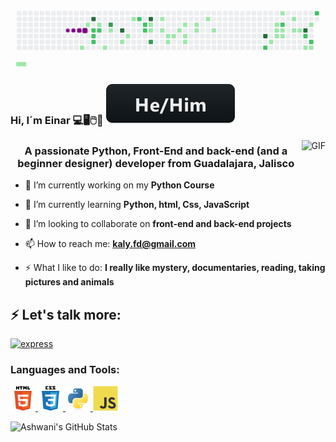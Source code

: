 <svg viewBox="-16 -32 880 192" width="880" height="192" xmlns="http://www.w3.org/2000/svg"><style>@keyframes c0{1.69%{fill:var(--c1)}1.71%,to{fill:var(--ce)}}@keyframes c1{1.12%{fill:var(--c1)}1.14%,to{fill:var(--ce)}}@keyframes c2{10.75%{fill:var(--c1)}10.77%,to{fill:var(--ce)}}@keyframes c3{5.37%{fill:var(--c1)}5.39%,to{fill:var(--ce)}}@keyframes c4{72.79%{fill:var(--c4)}72.81%,to{fill:var(--ce)}}@keyframes c5{62.03%{fill:var(--c2)}62.05%,to{fill:var(--ce)}}@keyframes c6{62.31%{fill:var(--c2)}62.33%,to{fill:var(--ce)}}@keyframes c7{62.6%{fill:var(--c2)}62.62%,to{fill:var(--ce)}}@keyframes c8{5.94%{fill:var(--c1)}5.96%,to{fill:var(--ce)}}@keyframes c9{61.75%{fill:var(--c2)}61.77%,to{fill:var(--ce)}}@keyframes ca{9.62%{fill:var(--c1)}9.64%,to{fill:var(--ce)}}@keyframes cb{64.3%{fill:var(--c3)}64.32%,to{fill:var(--ce)}}@keyframes cc{6.79%{fill:var(--c1)}6.81%,to{fill:var(--ce)}}@keyframes cd{70.81%{fill:var(--c4)}70.83%,to{fill:var(--ce)}}@keyframes ce{8.49%{fill:var(--c1)}8.51%,to{fill:var(--ce)}}@keyframes cf{7.92%{fill:var(--c1)}7.94%,to{fill:var(--ce)}}@keyframes cg{14.72%{fill:var(--c1)}14.74%,to{fill:var(--ce)}}@keyframes ch{58.06%{fill:var(--c2)}58.08%,to{fill:var(--ce)}}@keyframes ci{58.63%{fill:var(--c2)}58.65%,to{fill:var(--ce)}}@keyframes cj{58.91%{fill:var(--c2)}58.93%,to{fill:var(--ce)}}@keyframes ck{68.83%{fill:var(--c4)}68.85%,to{fill:var(--ce)}}@keyframes cl{26.05%{fill:var(--c1)}26.07%,to{fill:var(--ce)}}@keyframes cm{26.34%{fill:var(--c1)}26.36%,to{fill:var(--ce)}}@keyframes cn{67.13%{fill:var(--c3)}67.15%,to{fill:var(--ce)}}@keyframes co{16.7%{fill:var(--c1)}16.72%,to{fill:var(--ce)}}@keyframes cp{17.27%{fill:var(--c1)}17.29%,to{fill:var(--ce)}}@keyframes cq{17.84%{fill:var(--c1)}17.86%,to{fill:var(--ce)}}@keyframes cr{27.75%{fill:var(--c1)}27.77%,to{fill:var(--ce)}}@keyframes cs{18.12%{fill:var(--c1)}18.14%,to{fill:var(--ce)}}@keyframes ct{19.82%{fill:var(--c1)}19.84%,to{fill:var(--ce)}}@keyframes cu{20.39%{fill:var(--c1)}20.41%,to{fill:var(--ce)}}@keyframes cv{18.69%{fill:var(--c1)}18.71%,to{fill:var(--ce)}}@keyframes cw{18.97%{fill:var(--c1)}18.99%,to{fill:var(--ce)}}@keyframes cx{20.95%{fill:var(--c1)}20.97%,to{fill:var(--ce)}}@keyframes cy{21.24%{fill:var(--c1)}21.26%,to{fill:var(--ce)}}@keyframes cz{22.94%{fill:var(--c1)}22.96%,to{fill:var(--ce)}}@keyframes c10{22.09%{fill:var(--c1)}22.11%,to{fill:var(--ce)}}@keyframes c11{82.14%{fill:var(--c4)}82.16%,to{fill:var(--ce)}}@keyframes c12{44.75%{fill:var(--c2)}44.77%,to{fill:var(--ce)}}@keyframes c13{32.85%{fill:var(--c1)}32.87%,to{fill:var(--ce)}}@keyframes c14{34.55%{fill:var(--c1)}34.57%,to{fill:var(--ce)}}@keyframes c15{34.27%{fill:var(--c1)}34.29%,to{fill:var(--ce)}}@keyframes c16{33.42%{fill:var(--c1)}33.44%,to{fill:var(--ce)}}@keyframes c17{35.4%{fill:var(--c1)}35.42%,to{fill:var(--ce)}}@keyframes c18{42.77%{fill:var(--c2)}42.79%,to{fill:var(--ce)}}@keyframes c19{33.98%{fill:var(--c1)}34%,to{fill:var(--ce)}}@keyframes c1a{33.7%{fill:var(--c1)}33.72%,to{fill:var(--ce)}}@keyframes c1b{36.25%{fill:var(--c1)}36.27%,to{fill:var(--ce)}}@keyframes c1c{36.82%{fill:var(--c1)}36.84%,to{fill:var(--ce)}}@keyframes c1d{37.1%{fill:var(--c1)}37.12%,to{fill:var(--ce)}}@keyframes c1e{84.41%{fill:var(--c4)}84.43%,to{fill:var(--ce)}}@keyframes c1f{41.07%{fill:var(--c2)}41.09%,to{fill:var(--ce)}}@keyframes c1g{39.93%{fill:var(--c1)}39.95%,to{fill:var(--ce)}}@keyframes c1h{37.95%{fill:var(--c1)}37.97%,to{fill:var(--ce)}}@keyframes c1i{40.5%{fill:var(--c2)}40.52%,to{fill:var(--ce)}}@keyframes c1j{39.65%{fill:var(--c1)}39.67%,to{fill:var(--ce)}}@keyframes c1k{49%{fill:var(--c2)}49.02%,to{fill:var(--ce)}}@keyframes u0{1.12%{transform:scale(0,1)}1.14%,1.69%{transform:scale(.03,1)}1.71%,5.37%{transform:scale(.05,1)}5.39%,5.94%{transform:scale(.08,1)}5.96%,6.79%{transform:scale(.11,1)}6.81%,7.92%{transform:scale(.13,1)}7.94%,8.49%{transform:scale(.16,1)}8.51%,9.62%{transform:scale(.18,1)}10.75%,9.64%{transform:scale(.21,1)}10.77%,14.72%{transform:scale(.24,1)}14.74%,16.7%{transform:scale(.26,1)}16.72%,17.27%{transform:scale(.29,1)}17.29%,17.84%{transform:scale(.32,1)}17.86%,18.12%{transform:scale(.34,1)}18.14%,18.69%{transform:scale(.37,1)}18.71%,18.97%{transform:scale(.39,1)}18.99%,19.82%{transform:scale(.42,1)}19.84%,20.39%{transform:scale(.45,1)}20.41%,20.95%{transform:scale(.47,1)}20.97%,21.24%{transform:scale(.5,1)}21.26%,22.09%{transform:scale(.53,1)}22.11%,22.94%{transform:scale(.55,1)}22.96%,26.05%{transform:scale(.58,1)}26.07%,26.34%{transform:scale(.61,1)}26.36%,27.75%{transform:scale(.63,1)}27.77%,32.85%{transform:scale(.66,1)}32.87%,33.42%{transform:scale(.68,1)}33.44%,33.7%{transform:scale(.71,1)}33.72%,33.98%{transform:scale(.74,1)}34%,34.27%{transform:scale(.76,1)}34.29%,34.55%{transform:scale(.79,1)}34.57%,35.4%{transform:scale(.82,1)}35.42%,36.25%{transform:scale(.84,1)}36.27%,36.82%{transform:scale(.87,1)}36.84%,37.1%{transform:scale(.89,1)}37.12%,37.95%{transform:scale(.92,1)}37.97%,39.65%{transform:scale(.95,1)}39.67%,39.93%{transform:scale(.97,1)}39.95%,to{transform:scale(1,1)}}@keyframes u1{40.5%{transform:scale(0,1)}40.52%,41.07%{transform:scale(.08,1)}41.09%,42.77%{transform:scale(.17,1)}42.79%,44.75%{transform:scale(.25,1)}44.77%,49%{transform:scale(.33,1)}49.02%,58.06%{transform:scale(.42,1)}58.08%,58.63%{transform:scale(.5,1)}58.65%,58.91%{transform:scale(.58,1)}58.93%,61.75%{transform:scale(.67,1)}61.77%,62.03%{transform:scale(.75,1)}62.05%,62.31%{transform:scale(.83,1)}62.33%,62.6%{transform:scale(.92,1)}62.62%,to{transform:scale(1,1)}}@keyframes u2{64.3%{transform:scale(0,1)}64.32%,67.13%{transform:scale(.5,1)}67.15%,to{transform:scale(1,1)}}@keyframes u3{68.83%{transform:scale(0,1)}68.85%,70.81%{transform:scale(.2,1)}70.83%,72.79%{transform:scale(.4,1)}72.81%,82.14%{transform:scale(.6,1)}82.16%,84.41%{transform:scale(.8,1)}84.43%,to{transform:scale(1,1)}}@keyframes s0{0%,99.72%{transform:translate(0,-16px)}.28%{transform:translate(0,0)}.57%{transform:translate(16px,0)}1.13%{transform:translate(16px,32px)}1.42%{transform:translate(0,32px)}1.7%{transform:translate(0,48px)}5.1%{transform:translate(192px,48px)}12.18%,5.38%{transform:translate(192px,32px)}13.03%,6.23%{transform:translate(240px,32px)}6.52%{transform:translate(240px,48px)}60.91%,7.08%,71.1%{transform:translate(272px,48px)}7.37%{transform:translate(272px,64px)}7.93%{transform:translate(304px,64px)}8.22%{transform:translate(304px,80px)}9.35%{transform:translate(240px,80px)}9.63%{transform:translate(240px,96px)}10.76%{transform:translate(176px,96px)}11.05%{transform:translate(176px,80px)}11.33%{transform:translate(192px,80px)}13.31%{transform:translate(240px,16px)}14.73%{transform:translate(320px,16px)}15.01%{transform:translate(320px,0)}16.43%{transform:translate(400px,0)}17.28%{transform:translate(400px,48px)}17.56%,27.2%{transform:translate(416px,48px)}17.85%{transform:translate(416px,64px)}18.7%{transform:translate(464px,64px)}18.98%{transform:translate(464px,80px)}19.26%{transform:translate(448px,80px)}19.83%{transform:translate(448px,48px)}20.11%{transform:translate(464px,48px)}20.4%{transform:translate(464px,32px)}20.96%{transform:translate(496px,32px)}21.25%{transform:translate(496px,48px)}22.1%{transform:translate(544px,48px)}22.66%{transform:translate(544px,16px)}25.5%,68.56%{transform:translate(384px,16px)}25.78%{transform:translate(384px,32px)}26.06%,66.29%{transform:translate(368px,32px)}26.35%{transform:translate(368px,48px)}27.76%{transform:translate(416px,80px)}33.14%{transform:translate(720px,80px)}33.43%{transform:translate(720px,64px)}33.71%{transform:translate(736px,64px)}33.99%{transform:translate(736px,48px)}34.28%{transform:translate(720px,48px)}34.84%{transform:translate(720px,16px)}35.13%{transform:translate(736px,16px)}35.41%{transform:translate(736px,0)}35.98%{transform:translate(768px,0)}36.83%{transform:translate(768px,48px)}37.11%{transform:translate(784px,48px)}37.39%,41.93%{transform:translate(784px,32px)}38.24%{transform:translate(832px,32px)}39.38%,47.31%{transform:translate(832px,96px)}39.94%{transform:translate(800px,96px)}40.23%{transform:translate(800px,80px)}40.51%{transform:translate(816px,80px)}40.79%{transform:translate(816px,64px)}41.36%{transform:translate(784px,64px)}43.34%{transform:translate(704px,32px)}44.19%{transform:translate(704px,80px)}44.48%{transform:translate(688px,80px)}44.76%{transform:translate(688px,96px)}49.01%{transform:translate(832px,0)}57.79%{transform:translate(336px,0)}58.07%{transform:translate(336px,16px)}58.36%{transform:translate(352px,16px)}58.92%{transform:translate(352px,48px)}59.21%{transform:translate(336px,48px)}59.49%{transform:translate(336px,32px)}60.62%{transform:translate(272px,32px)}62.04%{transform:translate(208px,48px)}62.61%{transform:translate(208px,80px)}63.46%{transform:translate(256px,80px)}64.31%{transform:translate(256px,32px)}67.14%{transform:translate(368px,80px)}67.42%{transform:translate(384px,80px)}70.25%{transform:translate(288px,16px)}70.82%{transform:translate(288px,48px)}71.67%{transform:translate(272px,16px)}72.8%{transform:translate(208px,16px)}73.09%{transform:translate(208px,32px)}81.59%{transform:translate(688px,32px)}82.15%{transform:translate(688px,64px)}84.14%{transform:translate(800px,64px)}84.42%{transform:translate(800px,48px)}96.03%{transform:translate(144px,48px)}96.32%{transform:translate(144px,32px)}96.6%{transform:translate(128px,32px)}96.88%{transform:translate(128px,16px)}97.73%{transform:translate(80px,16px)}98.3%{transform:translate(80px,-16px)}}@keyframes s1{0%,99.72%{transform:translate(16px,-16px)}.28%{transform:translate(0,-16px)}.57%{transform:translate(0,0)}.85%{transform:translate(16px,0)}1.42%{transform:translate(16px,32px)}1.7%{transform:translate(0,32px)}1.98%{transform:translate(0,48px)}5.38%{transform:translate(192px,48px)}12.46%,5.67%{transform:translate(192px,32px)}13.31%,6.52%{transform:translate(240px,32px)}6.8%{transform:translate(240px,48px)}61.19%,7.37%,71.39%{transform:translate(272px,48px)}7.65%{transform:translate(272px,64px)}8.22%{transform:translate(304px,64px)}8.5%{transform:translate(304px,80px)}9.63%{transform:translate(240px,80px)}9.92%{transform:translate(240px,96px)}11.05%{transform:translate(176px,96px)}11.33%{transform:translate(176px,80px)}11.61%{transform:translate(192px,80px)}13.6%{transform:translate(240px,16px)}15.01%{transform:translate(320px,16px)}15.3%{transform:translate(320px,0)}16.71%{transform:translate(400px,0)}17.56%{transform:translate(400px,48px)}17.85%,27.48%{transform:translate(416px,48px)}18.13%{transform:translate(416px,64px)}18.98%{transform:translate(464px,64px)}19.26%{transform:translate(464px,80px)}19.55%{transform:translate(448px,80px)}20.11%{transform:translate(448px,48px)}20.4%{transform:translate(464px,48px)}20.68%{transform:translate(464px,32px)}21.25%{transform:translate(496px,32px)}21.53%{transform:translate(496px,48px)}22.38%{transform:translate(544px,48px)}22.95%{transform:translate(544px,16px)}25.78%,68.84%{transform:translate(384px,16px)}26.06%{transform:translate(384px,32px)}26.35%,66.57%{transform:translate(368px,32px)}26.63%{transform:translate(368px,48px)}28.05%{transform:translate(416px,80px)}33.43%{transform:translate(720px,80px)}33.71%{transform:translate(720px,64px)}33.99%{transform:translate(736px,64px)}34.28%{transform:translate(736px,48px)}34.56%{transform:translate(720px,48px)}35.13%{transform:translate(720px,16px)}35.41%{transform:translate(736px,16px)}35.69%{transform:translate(736px,0)}36.26%{transform:translate(768px,0)}37.11%{transform:translate(768px,48px)}37.39%{transform:translate(784px,48px)}37.68%,42.21%{transform:translate(784px,32px)}38.53%{transform:translate(832px,32px)}39.66%,47.59%{transform:translate(832px,96px)}40.23%{transform:translate(800px,96px)}40.51%{transform:translate(800px,80px)}40.79%{transform:translate(816px,80px)}41.08%{transform:translate(816px,64px)}41.64%{transform:translate(784px,64px)}43.63%{transform:translate(704px,32px)}44.48%{transform:translate(704px,80px)}44.76%{transform:translate(688px,80px)}45.04%{transform:translate(688px,96px)}49.29%{transform:translate(832px,0)}58.07%{transform:translate(336px,0)}58.36%{transform:translate(336px,16px)}58.64%{transform:translate(352px,16px)}59.21%{transform:translate(352px,48px)}59.49%{transform:translate(336px,48px)}59.77%{transform:translate(336px,32px)}60.91%{transform:translate(272px,32px)}62.32%{transform:translate(208px,48px)}62.89%{transform:translate(208px,80px)}63.74%{transform:translate(256px,80px)}64.59%{transform:translate(256px,32px)}67.42%{transform:translate(368px,80px)}67.71%{transform:translate(384px,80px)}70.54%{transform:translate(288px,16px)}71.1%{transform:translate(288px,48px)}71.95%{transform:translate(272px,16px)}73.09%{transform:translate(208px,16px)}73.37%{transform:translate(208px,32px)}81.87%{transform:translate(688px,32px)}82.44%{transform:translate(688px,64px)}84.42%{transform:translate(800px,64px)}84.7%{transform:translate(800px,48px)}96.32%{transform:translate(144px,48px)}96.6%{transform:translate(144px,32px)}96.88%{transform:translate(128px,32px)}97.17%{transform:translate(128px,16px)}98.02%{transform:translate(80px,16px)}98.58%{transform:translate(80px,-16px)}}@keyframes s2{0%,99.72%{transform:translate(32px,-16px)}.57%{transform:translate(0,-16px)}.85%{transform:translate(0,0)}1.13%{transform:translate(16px,0)}1.7%{transform:translate(16px,32px)}1.98%{transform:translate(0,32px)}2.27%{transform:translate(0,48px)}5.67%{transform:translate(192px,48px)}12.75%,5.95%{transform:translate(192px,32px)}13.6%,6.8%{transform:translate(240px,32px)}7.08%{transform:translate(240px,48px)}61.47%,7.65%,71.67%{transform:translate(272px,48px)}7.93%{transform:translate(272px,64px)}8.5%{transform:translate(304px,64px)}8.78%{transform:translate(304px,80px)}9.92%{transform:translate(240px,80px)}10.2%{transform:translate(240px,96px)}11.33%{transform:translate(176px,96px)}11.61%{transform:translate(176px,80px)}11.9%{transform:translate(192px,80px)}13.88%{transform:translate(240px,16px)}15.3%{transform:translate(320px,16px)}15.58%{transform:translate(320px,0)}17%{transform:translate(400px,0)}17.85%{transform:translate(400px,48px)}18.13%,27.76%{transform:translate(416px,48px)}18.41%{transform:translate(416px,64px)}19.26%{transform:translate(464px,64px)}19.55%{transform:translate(464px,80px)}19.83%{transform:translate(448px,80px)}20.4%{transform:translate(448px,48px)}20.68%{transform:translate(464px,48px)}20.96%{transform:translate(464px,32px)}21.53%{transform:translate(496px,32px)}21.81%{transform:translate(496px,48px)}22.66%{transform:translate(544px,48px)}23.23%{transform:translate(544px,16px)}26.06%,69.12%{transform:translate(384px,16px)}26.35%{transform:translate(384px,32px)}26.63%,66.86%{transform:translate(368px,32px)}26.91%{transform:translate(368px,48px)}28.33%{transform:translate(416px,80px)}33.71%{transform:translate(720px,80px)}33.99%{transform:translate(720px,64px)}34.28%{transform:translate(736px,64px)}34.56%{transform:translate(736px,48px)}34.84%{transform:translate(720px,48px)}35.41%{transform:translate(720px,16px)}35.69%{transform:translate(736px,16px)}35.98%{transform:translate(736px,0)}36.54%{transform:translate(768px,0)}37.39%{transform:translate(768px,48px)}37.68%{transform:translate(784px,48px)}37.96%,42.49%{transform:translate(784px,32px)}38.81%{transform:translate(832px,32px)}39.94%,47.88%{transform:translate(832px,96px)}40.51%{transform:translate(800px,96px)}40.79%{transform:translate(800px,80px)}41.08%{transform:translate(816px,80px)}41.36%{transform:translate(816px,64px)}41.93%{transform:translate(784px,64px)}43.91%{transform:translate(704px,32px)}44.76%{transform:translate(704px,80px)}45.04%{transform:translate(688px,80px)}45.33%{transform:translate(688px,96px)}49.58%{transform:translate(832px,0)}58.36%{transform:translate(336px,0)}58.64%{transform:translate(336px,16px)}58.92%{transform:translate(352px,16px)}59.49%{transform:translate(352px,48px)}59.77%{transform:translate(336px,48px)}60.06%{transform:translate(336px,32px)}61.19%{transform:translate(272px,32px)}62.61%{transform:translate(208px,48px)}63.17%{transform:translate(208px,80px)}64.02%{transform:translate(256px,80px)}64.87%{transform:translate(256px,32px)}67.71%{transform:translate(368px,80px)}67.99%{transform:translate(384px,80px)}70.82%{transform:translate(288px,16px)}71.39%{transform:translate(288px,48px)}72.24%{transform:translate(272px,16px)}73.37%{transform:translate(208px,16px)}73.65%{transform:translate(208px,32px)}82.15%{transform:translate(688px,32px)}82.72%{transform:translate(688px,64px)}84.7%{transform:translate(800px,64px)}84.99%{transform:translate(800px,48px)}96.6%{transform:translate(144px,48px)}96.88%{transform:translate(144px,32px)}97.17%{transform:translate(128px,32px)}97.45%{transform:translate(128px,16px)}98.3%{transform:translate(80px,16px)}98.87%{transform:translate(80px,-16px)}}@keyframes s3{0%,99.72%{transform:translate(48px,-16px)}.85%{transform:translate(0,-16px)}1.13%{transform:translate(0,0)}1.42%{transform:translate(16px,0)}1.98%{transform:translate(16px,32px)}2.27%{transform:translate(0,32px)}2.55%{transform:translate(0,48px)}5.95%{transform:translate(192px,48px)}13.03%,6.23%{transform:translate(192px,32px)}13.88%,7.08%{transform:translate(240px,32px)}7.37%{transform:translate(240px,48px)}61.76%,7.93%,71.95%{transform:translate(272px,48px)}8.22%{transform:translate(272px,64px)}8.78%{transform:translate(304px,64px)}9.07%{transform:translate(304px,80px)}10.2%{transform:translate(240px,80px)}10.48%{transform:translate(240px,96px)}11.61%{transform:translate(176px,96px)}11.9%{transform:translate(176px,80px)}12.18%{transform:translate(192px,80px)}14.16%{transform:translate(240px,16px)}15.58%{transform:translate(320px,16px)}15.86%{transform:translate(320px,0)}17.28%{transform:translate(400px,0)}18.13%{transform:translate(400px,48px)}18.41%,28.05%{transform:translate(416px,48px)}18.7%{transform:translate(416px,64px)}19.55%{transform:translate(464px,64px)}19.83%{transform:translate(464px,80px)}20.11%{transform:translate(448px,80px)}20.68%{transform:translate(448px,48px)}20.96%{transform:translate(464px,48px)}21.25%{transform:translate(464px,32px)}21.81%{transform:translate(496px,32px)}22.1%{transform:translate(496px,48px)}22.95%{transform:translate(544px,48px)}23.51%{transform:translate(544px,16px)}26.35%,69.41%{transform:translate(384px,16px)}26.63%{transform:translate(384px,32px)}26.91%,67.14%{transform:translate(368px,32px)}27.2%{transform:translate(368px,48px)}28.61%{transform:translate(416px,80px)}33.99%{transform:translate(720px,80px)}34.28%{transform:translate(720px,64px)}34.56%{transform:translate(736px,64px)}34.84%{transform:translate(736px,48px)}35.13%{transform:translate(720px,48px)}35.69%{transform:translate(720px,16px)}35.98%{transform:translate(736px,16px)}36.26%{transform:translate(736px,0)}36.83%{transform:translate(768px,0)}37.68%{transform:translate(768px,48px)}37.96%{transform:translate(784px,48px)}38.24%,42.78%{transform:translate(784px,32px)}39.09%{transform:translate(832px,32px)}40.23%,48.16%{transform:translate(832px,96px)}40.79%{transform:translate(800px,96px)}41.08%{transform:translate(800px,80px)}41.36%{transform:translate(816px,80px)}41.64%{transform:translate(816px,64px)}42.21%{transform:translate(784px,64px)}44.19%{transform:translate(704px,32px)}45.04%{transform:translate(704px,80px)}45.33%{transform:translate(688px,80px)}45.61%{transform:translate(688px,96px)}49.86%{transform:translate(832px,0)}58.64%{transform:translate(336px,0)}58.92%{transform:translate(336px,16px)}59.21%{transform:translate(352px,16px)}59.77%{transform:translate(352px,48px)}60.06%{transform:translate(336px,48px)}60.34%{transform:translate(336px,32px)}61.47%{transform:translate(272px,32px)}62.89%{transform:translate(208px,48px)}63.46%{transform:translate(208px,80px)}64.31%{transform:translate(256px,80px)}65.16%{transform:translate(256px,32px)}67.99%{transform:translate(368px,80px)}68.27%{transform:translate(384px,80px)}71.1%{transform:translate(288px,16px)}71.67%{transform:translate(288px,48px)}72.52%{transform:translate(272px,16px)}73.65%{transform:translate(208px,16px)}73.94%{transform:translate(208px,32px)}82.44%{transform:translate(688px,32px)}83%{transform:translate(688px,64px)}84.99%{transform:translate(800px,64px)}85.27%{transform:translate(800px,48px)}96.88%{transform:translate(144px,48px)}97.17%{transform:translate(144px,32px)}97.45%{transform:translate(128px,32px)}97.73%{transform:translate(128px,16px)}98.58%{transform:translate(80px,16px)}99.15%{transform:translate(80px,-16px)}}:root{--cb:#1b1f230a;--cs:purple;--ce:#ebedf0;--c0:#ebedf0;--c1:#9be9a8;--c2:#40c463;--c3:#30a14e;--c4:#216e39}@media (prefers-color-scheme:dark){:root{--cb:#1b1f230a;--cs:purple;--ce:#161b22;--c1:#01311f;--c2:#034525;--c3:#0f6d31;--c4:#00c647}}.c{shape-rendering:geometricPrecision;rx:2;ry:2;fill:var(--ce);stroke-width:1px;stroke:var(--cb);animation:none 35300ms linear infinite}.c.c0{fill:var(--c1);animation-name:c0}.c.c1,.c.c2,.c.c3{fill:var(--c1);animation-name:c1}.c.c2,.c.c3{animation-name:c2}.c.c3{animation-name:c3}.c.c4{fill:var(--c4);animation-name:c4}.c.c5,.c.c6,.c.c7{fill:var(--c2);animation-name:c5}.c.c6,.c.c7{animation-name:c6}.c.c7{animation-name:c7}.c.c8{fill:var(--c1);animation-name:c8}.c.c9{fill:var(--c2);animation-name:c9}.c.ca{fill:var(--c1);animation-name:ca}.c.cb{fill:var(--c3);animation-name:cb}.c.cc{fill:var(--c1);animation-name:cc}.c.cd{fill:var(--c4);animation-name:cd}.c.ce,.c.cf,.c.cg{fill:var(--c1);animation-name:ce}.c.cf,.c.cg{animation-name:cf}.c.cg{animation-name:cg}.c.ch,.c.ci,.c.cj{fill:var(--c2);animation-name:ch}.c.ci,.c.cj{animation-name:ci}.c.cj{animation-name:cj}.c.ck{fill:var(--c4);animation-name:ck}.c.cl,.c.cm{fill:var(--c1);animation-name:cl}.c.cm{animation-name:cm}.c.cn{fill:var(--c3);animation-name:cn}.c.co{fill:var(--c1);animation-name:co}.c.cp,.c.cq,.c.cr{fill:var(--c1);animation-name:cp}.c.cq,.c.cr{animation-name:cq}.c.cr{animation-name:cr}.c.cs,.c.ct,.c.cu{fill:var(--c1);animation-name:cs}.c.ct,.c.cu{animation-name:ct}.c.cu{animation-name:cu}.c.cv,.c.cw,.c.cx{fill:var(--c1);animation-name:cv}.c.cw,.c.cx{animation-name:cw}.c.cx{animation-name:cx}.c.c10,.c.cy,.c.cz{fill:var(--c1);animation-name:cy}.c.c10,.c.cz{animation-name:cz}.c.c10{animation-name:c10}.c.c11{fill:var(--c4);animation-name:c11}.c.c12{fill:var(--c2);animation-name:c12}.c.c13,.c.c14{fill:var(--c1);animation-name:c13}.c.c14{animation-name:c14}.c.c15,.c.c16,.c.c17{fill:var(--c1);animation-name:c15}.c.c16,.c.c17{animation-name:c16}.c.c17{animation-name:c17}.c.c18{fill:var(--c2);animation-name:c18}.c.c19,.c.c1a{fill:var(--c1);animation-name:c19}.c.c1a{animation-name:c1a}.c.c1b,.c.c1c,.c.c1d{fill:var(--c1);animation-name:c1b}.c.c1c,.c.c1d{animation-name:c1c}.c.c1d{animation-name:c1d}.c.c1e{fill:var(--c4);animation-name:c1e}.c.c1f{fill:var(--c2);animation-name:c1f}.c.c1g,.c.c1h{fill:var(--c1);animation-name:c1g}.c.c1h{animation-name:c1h}.c.c1i{fill:var(--c2);animation-name:c1i}.c.c1j{fill:var(--c1);animation-name:c1j}.c.c1k{fill:var(--c2);animation-name:c1k}.s,.u{animation:none linear 35300ms infinite}.u,.u.u0{transform-origin:0 0}.u{transform:scale(0,1)}.u.u0{fill:var(--c1);animation-name:u0}.u.u1{fill:var(--c2);animation-name:u1;transform-origin:565.3px 0}.u.u2{fill:var(--c3);animation-name:u2;transform-origin:743.9px 0}.u.u3{fill:var(--c4);animation-name:u3;transform-origin:773.6px 0}.s{shape-rendering:geometricPrecision;fill:var(--cs)}.s.s0{transform:translate(0,-16px);animation-name:s0}.s.s1{transform:translate(16px,-16px);animation-name:s1}.s.s2{transform:translate(32px,-16px);animation-name:s2}.s.s3{transform:translate(48px,-16px);animation-name:s3}</style><rect class="c" x="2" y="2" width="12" height="12"/><rect class="c" x="2" y="18" width="12" height="12"/><rect class="c" x="2" y="34" width="12" height="12"/><rect class="c c0" x="2" y="50" width="12" height="12"/><rect class="c" x="2" y="66" width="12" height="12"/><rect class="c" x="2" y="82" width="12" height="12"/><rect class="c" x="2" y="98" width="12" height="12"/><rect class="c" x="18" y="2" width="12" height="12"/><rect class="c" x="18" y="18" width="12" height="12"/><rect class="c c1" x="18" y="34" width="12" height="12"/><rect class="c" x="18" y="50" width="12" height="12"/><rect class="c" x="18" y="66" width="12" height="12"/><rect class="c" x="18" y="82" width="12" height="12"/><rect class="c" x="18" y="98" width="12" height="12"/><rect class="c" x="34" y="2" width="12" height="12"/><rect class="c" x="34" y="18" width="12" height="12"/><rect class="c" x="34" y="34" width="12" height="12"/><rect class="c" x="34" y="50" width="12" height="12"/><rect class="c" x="34" y="66" width="12" height="12"/><rect class="c" x="34" y="82" width="12" height="12"/><rect class="c" x="34" y="98" width="12" height="12"/><rect class="c" x="50" y="2" width="12" height="12"/><rect class="c" x="50" y="18" width="12" height="12"/><rect class="c" x="50" y="34" width="12" height="12"/><rect class="c" x="50" y="50" width="12" height="12"/><rect class="c" x="50" y="66" width="12" height="12"/><rect class="c" x="50" y="82" width="12" height="12"/><rect class="c" x="50" y="98" width="12" height="12"/><rect class="c" x="66" y="2" width="12" height="12"/><rect class="c" x="66" y="18" width="12" height="12"/><rect class="c" x="66" y="34" width="12" height="12"/><rect class="c" x="66" y="50" width="12" height="12"/><rect class="c" x="66" y="66" width="12" height="12"/><rect class="c" x="66" y="82" width="12" height="12"/><rect class="c" x="66" y="98" width="12" height="12"/><rect class="c" x="82" y="2" width="12" height="12"/><rect class="c" x="82" y="18" width="12" height="12"/><rect class="c" x="82" y="34" width="12" height="12"/><rect class="c" x="82" y="50" width="12" height="12"/><rect class="c" x="82" y="66" width="12" height="12"/><rect class="c" x="82" y="82" width="12" height="12"/><rect class="c" x="82" y="98" width="12" height="12"/><rect class="c" x="98" y="2" width="12" height="12"/><rect class="c" x="98" y="18" width="12" height="12"/><rect class="c" x="98" y="34" width="12" height="12"/><rect class="c" x="98" y="50" width="12" height="12"/><rect class="c" x="98" y="66" width="12" height="12"/><rect class="c" x="98" y="82" width="12" height="12"/><rect class="c" x="98" y="98" width="12" height="12"/><rect class="c" x="114" y="2" width="12" height="12"/><rect class="c" x="114" y="18" width="12" height="12"/><rect class="c" x="114" y="34" width="12" height="12"/><rect class="c" x="114" y="50" width="12" height="12"/><rect class="c" x="114" y="66" width="12" height="12"/><rect class="c" x="114" y="82" width="12" height="12"/><rect class="c" x="114" y="98" width="12" height="12"/><rect class="c" x="130" y="2" width="12" height="12"/><rect class="c" x="130" y="18" width="12" height="12"/><rect class="c" x="130" y="34" width="12" height="12"/><rect class="c" x="130" y="50" width="12" height="12"/><rect class="c" x="130" y="66" width="12" height="12"/><rect class="c" x="130" y="82" width="12" height="12"/><rect class="c" x="130" y="98" width="12" height="12"/><rect class="c" x="146" y="2" width="12" height="12"/><rect class="c" x="146" y="18" width="12" height="12"/><rect class="c" x="146" y="34" width="12" height="12"/><rect class="c" x="146" y="50" width="12" height="12"/><rect class="c" x="146" y="66" width="12" height="12"/><rect class="c" x="146" y="82" width="12" height="12"/><rect class="c" x="146" y="98" width="12" height="12"/><rect class="c" x="162" y="2" width="12" height="12"/><rect class="c" x="162" y="18" width="12" height="12"/><rect class="c" x="162" y="34" width="12" height="12"/><rect class="c" x="162" y="50" width="12" height="12"/><rect class="c" x="162" y="66" width="12" height="12"/><rect class="c" x="162" y="82" width="12" height="12"/><rect class="c" x="162" y="98" width="12" height="12"/><rect class="c" x="178" y="2" width="12" height="12"/><rect class="c" x="178" y="18" width="12" height="12"/><rect class="c" x="178" y="34" width="12" height="12"/><rect class="c" x="178" y="50" width="12" height="12"/><rect class="c" x="178" y="66" width="12" height="12"/><rect class="c" x="178" y="82" width="12" height="12"/><rect class="c c2" x="178" y="98" width="12" height="12"/><rect class="c" x="194" y="2" width="12" height="12"/><rect class="c" x="194" y="18" width="12" height="12"/><rect class="c c3" x="194" y="34" width="12" height="12"/><rect class="c" x="194" y="50" width="12" height="12"/><rect class="c" x="194" y="66" width="12" height="12"/><rect class="c" x="194" y="82" width="12" height="12"/><rect class="c" x="194" y="98" width="12" height="12"/><rect class="c" x="210" y="2" width="12" height="12"/><rect class="c c4" x="210" y="18" width="12" height="12"/><rect class="c" x="210" y="34" width="12" height="12"/><rect class="c c5" x="210" y="50" width="12" height="12"/><rect class="c c6" x="210" y="66" width="12" height="12"/><rect class="c c7" x="210" y="82" width="12" height="12"/><rect class="c" x="210" y="98" width="12" height="12"/><rect class="c" x="226" y="2" width="12" height="12"/><rect class="c" x="226" y="18" width="12" height="12"/><rect class="c c8" x="226" y="34" width="12" height="12"/><rect class="c c9" x="226" y="50" width="12" height="12"/><rect class="c" x="226" y="66" width="12" height="12"/><rect class="c" x="226" y="82" width="12" height="12"/><rect class="c" x="226" y="98" width="12" height="12"/><rect class="c" x="242" y="2" width="12" height="12"/><rect class="c" x="242" y="18" width="12" height="12"/><rect class="c" x="242" y="34" width="12" height="12"/><rect class="c" x="242" y="50" width="12" height="12"/><rect class="c" x="242" y="66" width="12" height="12"/><rect class="c" x="242" y="82" width="12" height="12"/><rect class="c ca" x="242" y="98" width="12" height="12"/><rect class="c" x="258" y="2" width="12" height="12"/><rect class="c" x="258" y="18" width="12" height="12"/><rect class="c cb" x="258" y="34" width="12" height="12"/><rect class="c cc" x="258" y="50" width="12" height="12"/><rect class="c" x="258" y="66" width="12" height="12"/><rect class="c" x="258" y="82" width="12" height="12"/><rect class="c" x="258" y="98" width="12" height="12"/><rect class="c" x="274" y="2" width="12" height="12"/><rect class="c" x="274" y="18" width="12" height="12"/><rect class="c" x="274" y="34" width="12" height="12"/><rect class="c" x="274" y="50" width="12" height="12"/><rect class="c" x="274" y="66" width="12" height="12"/><rect class="c" x="274" y="82" width="12" height="12"/><rect class="c" x="274" y="98" width="12" height="12"/><rect class="c" x="290" y="2" width="12" height="12"/><rect class="c" x="290" y="18" width="12" height="12"/><rect class="c" x="290" y="34" width="12" height="12"/><rect class="c cd" x="290" y="50" width="12" height="12"/><rect class="c" x="290" y="66" width="12" height="12"/><rect class="c ce" x="290" y="82" width="12" height="12"/><rect class="c" x="290" y="98" width="12" height="12"/><rect class="c" x="306" y="2" width="12" height="12"/><rect class="c" x="306" y="18" width="12" height="12"/><rect class="c" x="306" y="34" width="12" height="12"/><rect class="c" x="306" y="50" width="12" height="12"/><rect class="c cf" x="306" y="66" width="12" height="12"/><rect class="c" x="306" y="82" width="12" height="12"/><rect class="c" x="306" y="98" width="12" height="12"/><rect class="c" x="322" y="2" width="12" height="12"/><rect class="c cg" x="322" y="18" width="12" height="12"/><rect class="c" x="322" y="34" width="12" height="12"/><rect class="c" x="322" y="50" width="12" height="12"/><rect class="c" x="322" y="66" width="12" height="12"/><rect class="c" x="322" y="82" width="12" height="12"/><rect class="c" x="322" y="98" width="12" height="12"/><rect class="c" x="338" y="2" width="12" height="12"/><rect class="c ch" x="338" y="18" width="12" height="12"/><rect class="c" x="338" y="34" width="12" height="12"/><rect class="c" x="338" y="50" width="12" height="12"/><rect class="c" x="338" y="66" width="12" height="12"/><rect class="c" x="338" y="82" width="12" height="12"/><rect class="c" x="338" y="98" width="12" height="12"/><rect class="c" x="354" y="2" width="12" height="12"/><rect class="c" x="354" y="18" width="12" height="12"/><rect class="c ci" x="354" y="34" width="12" height="12"/><rect class="c cj" x="354" y="50" width="12" height="12"/><rect class="c" x="354" y="66" width="12" height="12"/><rect class="c" x="354" y="82" width="12" height="12"/><rect class="c" x="354" y="98" width="12" height="12"/><rect class="c" x="370" y="2" width="12" height="12"/><rect class="c ck" x="370" y="18" width="12" height="12"/><rect class="c cl" x="370" y="34" width="12" height="12"/><rect class="c cm" x="370" y="50" width="12" height="12"/><rect class="c" x="370" y="66" width="12" height="12"/><rect class="c cn" x="370" y="82" width="12" height="12"/><rect class="c" x="370" y="98" width="12" height="12"/><rect class="c" x="386" y="2" width="12" height="12"/><rect class="c" x="386" y="18" width="12" height="12"/><rect class="c" x="386" y="34" width="12" height="12"/><rect class="c" x="386" y="50" width="12" height="12"/><rect class="c" x="386" y="66" width="12" height="12"/><rect class="c" x="386" y="82" width="12" height="12"/><rect class="c" x="386" y="98" width="12" height="12"/><rect class="c" x="402" y="2" width="12" height="12"/><rect class="c co" x="402" y="18" width="12" height="12"/><rect class="c" x="402" y="34" width="12" height="12"/><rect class="c cp" x="402" y="50" width="12" height="12"/><rect class="c" x="402" y="66" width="12" height="12"/><rect class="c" x="402" y="82" width="12" height="12"/><rect class="c" x="402" y="98" width="12" height="12"/><rect class="c" x="418" y="2" width="12" height="12"/><rect class="c" x="418" y="18" width="12" height="12"/><rect class="c" x="418" y="34" width="12" height="12"/><rect class="c" x="418" y="50" width="12" height="12"/><rect class="c cq" x="418" y="66" width="12" height="12"/><rect class="c cr" x="418" y="82" width="12" height="12"/><rect class="c" x="418" y="98" width="12" height="12"/><rect class="c" x="434" y="2" width="12" height="12"/><rect class="c" x="434" y="18" width="12" height="12"/><rect class="c" x="434" y="34" width="12" height="12"/><rect class="c" x="434" y="50" width="12" height="12"/><rect class="c cs" x="434" y="66" width="12" height="12"/><rect class="c" x="434" y="82" width="12" height="12"/><rect class="c" x="434" y="98" width="12" height="12"/><rect class="c" x="450" y="2" width="12" height="12"/><rect class="c" x="450" y="18" width="12" height="12"/><rect class="c" x="450" y="34" width="12" height="12"/><rect class="c ct" x="450" y="50" width="12" height="12"/><rect class="c" x="450" y="66" width="12" height="12"/><rect class="c" x="450" y="82" width="12" height="12"/><rect class="c" x="450" y="98" width="12" height="12"/><rect class="c" x="466" y="2" width="12" height="12"/><rect class="c" x="466" y="18" width="12" height="12"/><rect class="c cu" x="466" y="34" width="12" height="12"/><rect class="c" x="466" y="50" width="12" height="12"/><rect class="c cv" x="466" y="66" width="12" height="12"/><rect class="c cw" x="466" y="82" width="12" height="12"/><rect class="c" x="466" y="98" width="12" height="12"/><rect class="c" x="482" y="2" width="12" height="12"/><rect class="c" x="482" y="18" width="12" height="12"/><rect class="c" x="482" y="34" width="12" height="12"/><rect class="c" x="482" y="50" width="12" height="12"/><rect class="c" x="482" y="66" width="12" height="12"/><rect class="c" x="482" y="82" width="12" height="12"/><rect class="c" x="482" y="98" width="12" height="12"/><rect class="c" x="498" y="2" width="12" height="12"/><rect class="c" x="498" y="18" width="12" height="12"/><rect class="c cx" x="498" y="34" width="12" height="12"/><rect class="c cy" x="498" y="50" width="12" height="12"/><rect class="c" x="498" y="66" width="12" height="12"/><rect class="c" x="498" y="82" width="12" height="12"/><rect class="c" x="498" y="98" width="12" height="12"/><rect class="c" x="514" y="2" width="12" height="12"/><rect class="c" x="514" y="18" width="12" height="12"/><rect class="c" x="514" y="34" width="12" height="12"/><rect class="c" x="514" y="50" width="12" height="12"/><rect class="c" x="514" y="66" width="12" height="12"/><rect class="c" x="514" y="82" width="12" height="12"/><rect class="c" x="514" y="98" width="12" height="12"/><rect class="c" x="530" y="2" width="12" height="12"/><rect class="c cz" x="530" y="18" width="12" height="12"/><rect class="c" x="530" y="34" width="12" height="12"/><rect class="c" x="530" y="50" width="12" height="12"/><rect class="c" x="530" y="66" width="12" height="12"/><rect class="c" x="530" y="82" width="12" height="12"/><rect class="c" x="530" y="98" width="12" height="12"/><rect class="c" x="546" y="2" width="12" height="12"/><rect class="c" x="546" y="18" width="12" height="12"/><rect class="c" x="546" y="34" width="12" height="12"/><rect class="c c10" x="546" y="50" width="12" height="12"/><rect class="c" x="546" y="66" width="12" height="12"/><rect class="c" x="546" y="82" width="12" height="12"/><rect class="c" x="546" y="98" width="12" height="12"/><rect class="c" x="562" y="2" width="12" height="12"/><rect class="c" x="562" y="18" width="12" height="12"/><rect class="c" x="562" y="34" width="12" height="12"/><rect class="c" x="562" y="50" width="12" height="12"/><rect class="c" x="562" y="66" width="12" height="12"/><rect class="c" x="562" y="82" width="12" height="12"/><rect class="c" x="562" y="98" width="12" height="12"/><rect class="c" x="578" y="2" width="12" height="12"/><rect class="c" x="578" y="18" width="12" height="12"/><rect class="c" x="578" y="34" width="12" height="12"/><rect class="c" x="578" y="50" width="12" height="12"/><rect class="c" x="578" y="66" width="12" height="12"/><rect class="c" x="578" y="82" width="12" height="12"/><rect class="c" x="578" y="98" width="12" height="12"/><rect class="c" x="594" y="2" width="12" height="12"/><rect class="c" x="594" y="18" width="12" height="12"/><rect class="c" x="594" y="34" width="12" height="12"/><rect class="c" x="594" y="50" width="12" height="12"/><rect class="c" x="594" y="66" width="12" height="12"/><rect class="c" x="594" y="82" width="12" height="12"/><rect class="c" x="594" y="98" width="12" height="12"/><rect class="c" x="610" y="2" width="12" height="12"/><rect class="c" x="610" y="18" width="12" height="12"/><rect class="c" x="610" y="34" width="12" height="12"/><rect class="c" x="610" y="50" width="12" height="12"/><rect class="c" x="610" y="66" width="12" height="12"/><rect class="c" x="610" y="82" width="12" height="12"/><rect class="c" x="610" y="98" width="12" height="12"/><rect class="c" x="626" y="2" width="12" height="12"/><rect class="c" x="626" y="18" width="12" height="12"/><rect class="c" x="626" y="34" width="12" height="12"/><rect class="c" x="626" y="50" width="12" height="12"/><rect class="c" x="626" y="66" width="12" height="12"/><rect class="c" x="626" y="82" width="12" height="12"/><rect class="c" x="626" y="98" width="12" height="12"/><rect class="c" x="642" y="2" width="12" height="12"/><rect class="c" x="642" y="18" width="12" height="12"/><rect class="c" x="642" y="34" width="12" height="12"/><rect class="c" x="642" y="50" width="12" height="12"/><rect class="c" x="642" y="66" width="12" height="12"/><rect class="c" x="642" y="82" width="12" height="12"/><rect class="c" x="642" y="98" width="12" height="12"/><rect class="c" x="658" y="2" width="12" height="12"/><rect class="c" x="658" y="18" width="12" height="12"/><rect class="c" x="658" y="34" width="12" height="12"/><rect class="c" x="658" y="50" width="12" height="12"/><rect class="c" x="658" y="66" width="12" height="12"/><rect class="c" x="658" y="82" width="12" height="12"/><rect class="c" x="658" y="98" width="12" height="12"/><rect class="c" x="674" y="2" width="12" height="12"/><rect class="c" x="674" y="18" width="12" height="12"/><rect class="c" x="674" y="34" width="12" height="12"/><rect class="c" x="674" y="50" width="12" height="12"/><rect class="c" x="674" y="66" width="12" height="12"/><rect class="c" x="674" y="82" width="12" height="12"/><rect class="c" x="674" y="98" width="12" height="12"/><rect class="c" x="690" y="2" width="12" height="12"/><rect class="c" x="690" y="18" width="12" height="12"/><rect class="c" x="690" y="34" width="12" height="12"/><rect class="c" x="690" y="50" width="12" height="12"/><rect class="c c11" x="690" y="66" width="12" height="12"/><rect class="c" x="690" y="82" width="12" height="12"/><rect class="c c12" x="690" y="98" width="12" height="12"/><rect class="c" x="706" y="2" width="12" height="12"/><rect class="c" x="706" y="18" width="12" height="12"/><rect class="c" x="706" y="34" width="12" height="12"/><rect class="c" x="706" y="50" width="12" height="12"/><rect class="c" x="706" y="66" width="12" height="12"/><rect class="c c13" x="706" y="82" width="12" height="12"/><rect class="c" x="706" y="98" width="12" height="12"/><rect class="c" x="722" y="2" width="12" height="12"/><rect class="c" x="722" y="18" width="12" height="12"/><rect class="c c14" x="722" y="34" width="12" height="12"/><rect class="c c15" x="722" y="50" width="12" height="12"/><rect class="c c16" x="722" y="66" width="12" height="12"/><rect class="c" x="722" y="82" width="12" height="12"/><rect class="c" x="722" y="98" width="12" height="12"/><rect class="c c17" x="738" y="2" width="12" height="12"/><rect class="c" x="738" y="18" width="12" height="12"/><rect class="c c18" x="738" y="34" width="12" height="12"/><rect class="c c19" x="738" y="50" width="12" height="12"/><rect class="c c1a" x="738" y="66" width="12" height="12"/><rect class="c" x="738" y="82" width="12" height="12"/><rect class="c" x="738" y="98" width="12" height="12"/><rect class="c" x="754" y="2" width="12" height="12"/><rect class="c" x="754" y="18" width="12" height="12"/><rect class="c" x="754" y="34" width="12" height="12"/><rect class="c" x="754" y="50" width="12" height="12"/><rect class="c" x="754" y="66" width="12" height="12"/><rect class="c" x="754" y="82" width="12" height="12"/><rect class="c" x="754" y="98" width="12" height="12"/><rect class="c" x="770" y="2" width="12" height="12"/><rect class="c c1b" x="770" y="18" width="12" height="12"/><rect class="c" x="770" y="34" width="12" height="12"/><rect class="c c1c" x="770" y="50" width="12" height="12"/><rect class="c" x="770" y="66" width="12" height="12"/><rect class="c" x="770" y="82" width="12" height="12"/><rect class="c" x="770" y="98" width="12" height="12"/><rect class="c" x="786" y="2" width="12" height="12"/><rect class="c" x="786" y="18" width="12" height="12"/><rect class="c" x="786" y="34" width="12" height="12"/><rect class="c c1d" x="786" y="50" width="12" height="12"/><rect class="c" x="786" y="66" width="12" height="12"/><rect class="c" x="786" y="82" width="12" height="12"/><rect class="c" x="786" y="98" width="12" height="12"/><rect class="c" x="802" y="2" width="12" height="12"/><rect class="c" x="802" y="18" width="12" height="12"/><rect class="c" x="802" y="34" width="12" height="12"/><rect class="c c1e" x="802" y="50" width="12" height="12"/><rect class="c c1f" x="802" y="66" width="12" height="12"/><rect class="c" x="802" y="82" width="12" height="12"/><rect class="c c1g" x="802" y="98" width="12" height="12"/><rect class="c" x="818" y="2" width="12" height="12"/><rect class="c" x="818" y="18" width="12" height="12"/><rect class="c c1h" x="818" y="34" width="12" height="12"/><rect class="c" x="818" y="50" width="12" height="12"/><rect class="c" x="818" y="66" width="12" height="12"/><rect class="c c1i" x="818" y="82" width="12" height="12"/><rect class="c c1j" x="818" y="98" width="12" height="12"/><rect class="c c1k" x="834" y="2" width="12" height="12"/><rect class="c" x="834" y="18" width="12" height="12"/><rect class="u u0" height="12" width="565.9" x="0.0" y="144"/><rect class="u u1" height="12" width="179.1" x="565.3" y="144"/><rect class="u u2" height="12" width="30.4" x="743.9" y="144"/><rect class="u u3" height="12" width="75.0" x="773.6" y="144"/><rect class="s s0" x="0.8" y="0.8" width="14.4" height="14.4" rx="4.5" ry="4.5"/><rect class="s s1" x="1.8" y="1.8" width="12.3" height="12.3" rx="4.1" ry="4.1"/><rect class="s s2" x="2.6" y="2.6" width="10.8" height="10.8" rx="3.6" ry="3.6"/><rect class="s s3" x="3.0" y="3.0" width="9.9" height="9.9" rx="3.3" ry="3.3"/></svg>

### Hi, I´m Einar 💻🖥🖱💾 <img src="https://raw.githubusercontent.com/8bithemant/8bithemant/master/svg/pronouns/hehim.svg" >
<img align="right" alt="GIF" height="160px" src="https://media.giphy.com/media/du3J3cXyzhj75IOgvA/giphy.gif" />

<h3 align="center">A passionate Python, Front-End and back-end (and a beginner designer) developer from Guadalajara, Jalisco</h3>

- 🔭 I’m currently working on my **Python Course**

- 🌱 I’m currently learning **Python, html, Css, JavaScript**

- 👯 I’m looking to collaborate on **front-end and back-end projects**

- 📫 How to reach me: **kaly.fd@gmail.com**

- ⚡ What I like to do: **I really like mystery, documentaries, reading, taking pictures and animals**

## ⚡️ Let's talk more:

<p align="left"> 
    <a href="https://wa.me/3337498089/" target="_blank"> <img src="https://image.flaticon.com/icons/png/512/733/733585.png" alt="express" width="37" height="36"/ > </a>  
</p>

<h3 align="left">Languages and Tools:</h3>

<p align="left"> 
  <a href="https://www.w3.org/html/" target="_blank"> 
    <img src="https://raw.githubusercontent.com/devicons/devicon/master/icons/html5/html5-original-wordmark.svg" alt="html5" width="40" height="40"/> 
  </a>
  <a href="https://www.w3schools.com/css/" target="_blank"> 
    <img src="https://raw.githubusercontent.com/devicons/devicon/master/icons/css3/css3-original-wordmark.svg" alt="css3" width="40" height="40"/> 
  </a> 
  <a href="https://www.python.org" target="_blank"> 
    <img src="https://raw.githubusercontent.com/devicons/devicon/master/icons/python/python-original.svg" alt="python" width="40" height="40"/> 
  </a>  
  <a href="https://developer.mozilla.org/en-US/docs/Web/JavaScript" target="_blank"> 
    <img src="https://raw.githubusercontent.com/devicons/devicon/master/icons/javascript/javascript-original.svg" alt="javascript" width="40" height="40"/> 
  </a>
</p>

<img src="https://github-readme-stats.vercel.app/api?username=EinarDvls&&show_icons=true&theme=radical&line_height=27&v=5" alt="Ashwani's GitHub Stats" />


